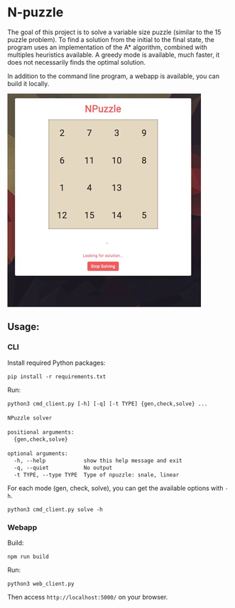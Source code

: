 # N-puzzle
The goal of this project is to solve a variable size puzzle (similar to the 15 puzzle problem).
To find a solution from the initial to the final state, the program uses an implementation of the A* algorithm, combined with multiples heuristics available. A greedy mode is available, much faster, it does not necessarily finds the optimal solution.

In addition to the command line program, a webapp is available, you can build it locally.

![gif](demo.gif)

## Usage:
### CLI
Install required Python packages:
```
pip install -r requirements.txt
```

Run:
```
python3 cmd_client.py [-h] [-q] [-t TYPE] {gen,check,solve} ...

NPuzzle solver

positional arguments:
  {gen,check,solve}

optional arguments:
  -h, --help            show this help message and exit
  -q, --quiet           No output
  -t TYPE, --type TYPE  Type of npuzzle: snale, linear
```

For each mode (gen, check, solve), you can get the available options with ```-h```.
```
python3 cmd_client.py solve -h
```

### Webapp
Build:
```
npm run build
```

Run:
```
python3 web_client.py
```
Then access ```http://localhost:5000/``` on your browser.
